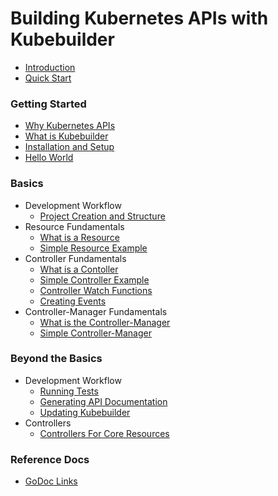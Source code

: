 # Building Kubernetes APIs with Kubebuilder

* [Introduction](README.md)
* [Quick Start](quick_start.md)

### Getting Started

* [Why Kubernetes APIs](getting_started/why_kubernetes.md)
* [What is Kubebuilder](getting_started/what_is_kubebuilder.md)
* [Installation and Setup](getting_started/installation_and_setup.md)
* [Hello World](getting_started/hello_world.md)

### Basics

* Development Workflow
  * [Project Creation and Structure](basics/project_creation_and_structure.md)
* Resource Fundamentals
  * [What is a Resource](basics/what_is_a_resource.md)
  * [Simple Resource Example](basics/simple_resource.md)
* Controller Fundamentals
  * [What is a Contoller](basics/what_is_a_controller.md)
  * [Simple Controller Example](basics/simple_controller.md)
  * [Controller Watch Functions](basics/controller_watches.md)
  * [Creating Events](basics/creating_events.md)
* Controller-Manager Fundamentals
  * [What is the Controller-Manager](basics/what_is_the_controller_manager.md)
  * [Simple Controller-Manager](basics/simple_controller_manager.md)

### Beyond the Basics

* Development Workflow
  * [Running Tests](beyond_basics/running_tests.md)
  * [Generating API Documentation](beyond_basics/generating_documentation.md)
  * [Updating Kubebuilder](beyond_basics/upgrading_kubebuilder.md)
* Controllers
  * [Controllers For Core Resources](beyond_basics/controllers_for_core_resources.md)


### Reference Docs
* [GoDoc Links](go_docs.md)